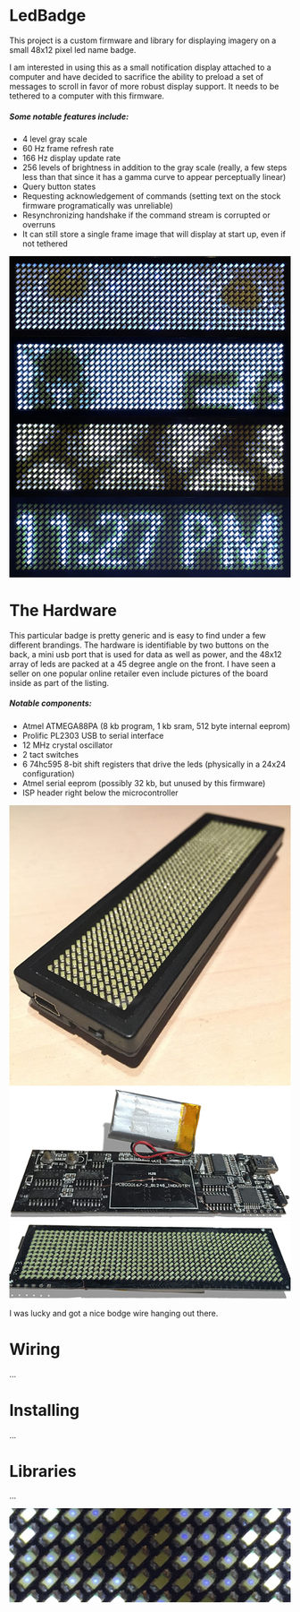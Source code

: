 # LedBadge
This project is a custom firmware and library for displaying imagery on a small 48x12 pixel led name badge. 

I am interested in using this as a small notification display attached to a computer and have decided to sacrifice the ability to preload a set of messages to scroll in favor of more robust display support. It needs to be tethered to a computer with this firmware.

##### Some notable features include:
* 4 level gray scale
* 60 Hz frame refresh rate
* 166 Hz display update rate
* 256 levels of brightness in addition to the gray scale (really, a few steps less than that since it has a gamma curve to appear perceptually linear)
* Query button states
* Requesting acknowledgement of commands (setting text on the stock firmware programatically was unreliable)
* Resynchronizing handshake if the command stream is corrupted or overruns
* It can still store a single frame image that will display at start up, even if not tethered

![Samples](https://raw.githubusercontent.com/Effix/LedBadge/master/images/samples.jpg)

# The Hardware
This particular badge is pretty generic and is easy to find under a few different brandings. The hardware is identifiable by two buttons on the back, a mini usb port that is used for data as well as power, and the 48x12 array of leds are packed at a 45 degree angle on the front. I have seen a seller on one popular online retailer even include pictures of the board inside as part of the listing.

##### Notable components:
* Atmel ATMEGA88PA (8 kb program, 1 kb sram, 512 byte internal eeprom)
* Prolific PL2303 USB to serial interface
* 12 MHz crystal oscillator
* 2 tact switches
* 6 74hc595 8-bit shift registers that drive the leds (physically in a 24x24 configuration)
* Atmel serial eeprom (possibly 32 kb, but unused by this firmware)
* ISP header right below the microcontroller

![Badge](https://raw.githubusercontent.com/Effix/LedBadge/master/images/badge.jpg)
![Badge Back](https://raw.githubusercontent.com/Effix/LedBadge/master/images/board_back_sm.png)
![Badge Front](https://raw.githubusercontent.com/Effix/LedBadge/master/images/board_front_sm.png)

I was lucky and got a nice bodge wire hanging out there.

# Wiring

...

# Installing

...

# Libraries

...

![Close](https://raw.githubusercontent.com/Effix/LedBadge/master/images/close.jpg)
